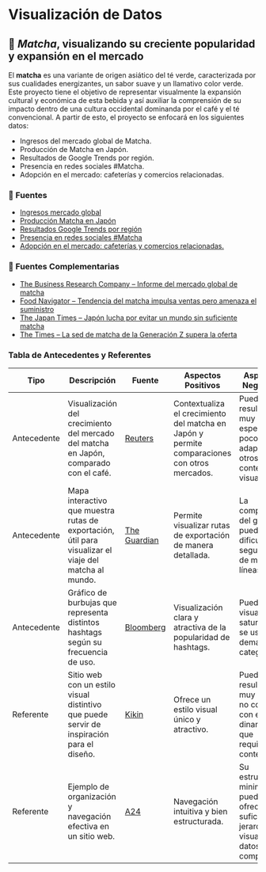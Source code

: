 # Visualización de Datos
## 🍵 *Matcha*, visualizando su creciente popularidad y expansión en el mercado 

El **matcha** es una variante de origen asiático del té verde, caracterizada por sus cualidades energizantes, un sabor suave y un llamativo color verde. Este proyecto tiene el objetivo de representar visualmente la expansión cultural y económica de esta bebida y así auxiliar la comprensión de su impacto dentro de una cultura occidental dominanda por el café y el té convencional. A partir de esto, el proyecto se enfocará en los siguientes datos:

* Ingresos del mercado global de Matcha.
* Producción de Matcha en Japón.
* Resultados de Google Trends por región.
* Presencia en redes sociales #Matcha.
* Adopción en el mercado: cafeterías y comercios relacionadas.

### 🍃 Fuentes

* [Ingresos mercado global](https://www.grandviewresearch.com/industry-analysis/matcha-market)
* [Producción Matcha en Japón](https://www.theguardian.com/food/2025/apr/05/skyrocketing-demand-for-matcha-raises-fears-of-shortage-in-japan?utm_source=chatgpt.com)
* [Resultados Google Trends por región](https://trends.google.com/trends/explore?q=matcha%20tea)
* [Presencia en redes sociales #Matcha](https://tastewise.io/foodtrends/matcha)
* [Adopción en el mercado: cafeterías y comercios relacionadas.](https://www.fortunebusinessinsights.com/matcha-tea-market-102277)

### 🍃 Fuentes Complementarias

* [The Business Research Company – Informe del mercado global de matcha](https://www.thebusinessresearchcompany.com/report/matcha-global-market-report)
* [Food Navigator – Tendencia del matcha impulsa ventas pero amenaza el suministro](https://www.foodnavigator.com/Article/2025/04/09/matcha-trend-boosting-sales-but-threatening-supply/)
* [The Japan Times – Japón lucha por evitar un mundo sin suficiente matcha](https://www.japantimes.co.jp/life/2025/02/23/food-drink/matcha-shortage-global-solutions/)
* [The Times – La sed de matcha de la Generación Z supera la oferta](https://www.thetimes.co.uk/article/gen-zs-thirst-for-matcha-is-outstripping-supply-hj7kvxbvb)

### Tabla de Antecedentes y Referentes


| Tipo         | Descripción | Fuente | Aspectos Positivos | Aspectos Negativos |
|--------------|-------------|--------|--------------------|--------------------|
| Antecedente  | Visualización del crecimiento del mercado del matcha en Japón, comparado con el café. | [Reuters](https://www.reuters.com/graphics/JAPAN-YEN/EXPLAINER/xmvjnxjmbvr/) | Contextualiza el crecimiento del matcha en Japón y permite comparaciones con otros mercados. | Puede resultar muy específico y poco adaptable a otros contextos visuales. |
| Antecedente  | Mapa interactivo que muestra rutas de exportación, útil para visualizar el viaje del matcha al mundo. | [The Guardian](https://www.theguardian.com/world/ng-interactive/2025/mar/05/shadow-fleets-subaquatic-sabotage-europe-undersea-internet-cables-under-attack) | Permite visualizar rutas de exportación de manera detallada. | La complejidad del gráfico puede dificultar el seguimiento de múltiples líneas. |
| Antecedente  | Gráfico de burbujas que representa distintos hashtags según su frecuencia de uso. | [Bloomberg](https://www.bloomberg.com/graphics/2025-cancer-treatment-costs/) | Visualización clara y atractiva de la popularidad de hashtags. | Puede ser visualmente saturado si se usan demasiadas categorías. |
| Referente    | Sitio web con un estilo visual distintivo que puede servir de inspiración para el diseño. | [Kikin](https://www.kikin.io/) | Ofrece un estilo visual único y atractivo. | Puede resultar muy plano y no conectar con el dinamismo que requiere el contenido. |
| Referente    | Ejemplo de organización y navegación efectiva en un sitio web. | [A24](https://a24films.com/) | Navegación intuitiva y bien estructurada. | Su estructura minimalista puede no ofrecer suficiente jerarquía visual para datos complejos. |


  
